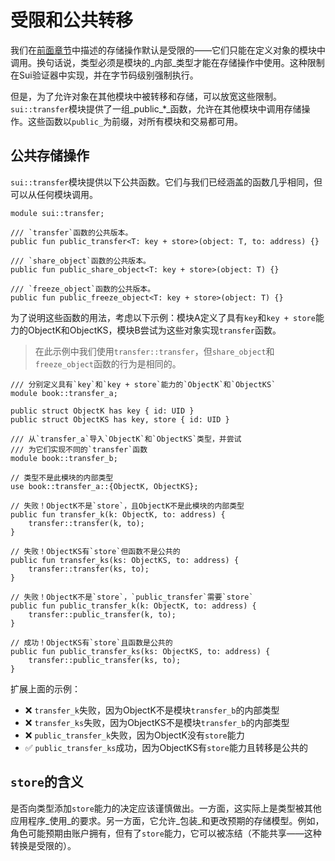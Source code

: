 # 受限和公共转移

我们在[前面章节](./storage-functions)中描述的存储操作默认是受限的——它们只能在定义对象的模块中调用。换句话说，类型必须是模块的_内部_类型才能在存储操作中使用。这种限制在Sui验证器中实现，并在字节码级别强制执行。

但是，为了允许对象在其他模块中被转移和存储，可以放宽这些限制。`sui::transfer`模块提供了一组_public\_\*_函数，允许在其他模块中调用存储操作。这些函数以`public_`为前缀，对所有模块和交易都可用。

## 公共存储操作

`sui::transfer`模块提供以下公共函数。它们与我们已经涵盖的函数几乎相同，但可以从任何模块调用。

```move
module sui::transfer;

/// `transfer`函数的公共版本。
public fun public_transfer<T: key + store>(object: T, to: address) {}

/// `share_object`函数的公共版本。
public fun public_share_object<T: key + store>(object: T) {}

/// `freeze_object`函数的公共版本。
public fun public_freeze_object<T: key + store>(object: T) {}
```

为了说明这些函数的用法，考虑以下示例：模块A定义了具有`key`和`key + store`能力的ObjectK和ObjectKS，模块B尝试为这些对象实现`transfer`函数。

> 在此示例中我们使用`transfer::transfer`，但`share_object`和`freeze_object`函数的行为是相同的。

```move
/// 分别定义具有`key`和`key + store`能力的`ObjectK`和`ObjectKS`
module book::transfer_a;

public struct ObjectK has key { id: UID }
public struct ObjectKS has key, store { id: UID }
```

```move
/// 从`transfer_a`导入`ObjectK`和`ObjectKS`类型，并尝试
/// 为它们实现不同的`transfer`函数
module book::transfer_b;

// 类型不是此模块的内部类型
use book::transfer_a::{ObjectK, ObjectKS};

// 失败！ObjectK不是`store`，且ObjectK不是此模块的内部类型
public fun transfer_k(k: ObjectK, to: address) {
    transfer::transfer(k, to);
}

// 失败！ObjectKS有`store`但函数不是公共的
public fun transfer_ks(ks: ObjectKS, to: address) {
    transfer::transfer(ks, to);
}

// 失败！ObjectK不是`store`，`public_transfer`需要`store`
public fun public_transfer_k(k: ObjectK, to: address) {
    transfer::public_transfer(k, to);
}

// 成功！ObjectKS有`store`且函数是公共的
public fun public_transfer_ks(ks: ObjectKS, to: address) {
    transfer::public_transfer(ks, to);
}
```

扩展上面的示例：

- ❌ `transfer_k`失败，因为ObjectK不是模块`transfer_b`的内部类型
- ❌ `transfer_ks`失败，因为ObjectKS不是模块`transfer_b`的内部类型
- ❌ `public_transfer_k`失败，因为ObjectK没有`store`能力
- ✅ `public_transfer_ks`成功，因为ObjectKS有`store`能力且转移是公共的

## `store`的含义

是否向类型添加`store`能力的决定应该谨慎做出。一方面，这实际上是类型被其他应用程序_使用_的要求。另一方面，它允许_包装_和更改预期的存储模型。例如，角色可能预期由账户拥有，但有了`store`能力，它可以被冻结（不能共享——这种转换是受限的）。